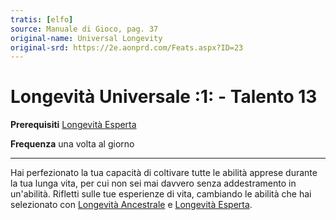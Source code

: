 ```yaml
---
tratis: [elfo]
source: Manuale di Gioco, pag. 37
original-name: Universal Longevity
original-srd: https://2e.aonprd.com/Feats.aspx?ID=23
---
```


# Longevità Universale :1: - Talento 13

**Prerequisiti** [Longevità Esperta](/stirpi/elfo/talenti/longevita-esperta)

**Frequenza** una volta al giorno

---

Hai perfezionato la tua capacità di coltivare tutte le abilità apprese durante
la tua lunga vita, per cui non sei mai davvero senza addestramento in
un'abilità. Rifletti sulle tue esperienze di vita, cambiando le abilità che hai
selezionato con
[Longevità Ancestrale](/stirpi/elfo/talenti/longevita-ancestrale) e
[Longevità Esperta](/stirpi/elfo/talenti/longevita-esperta).
